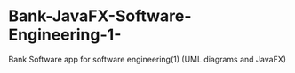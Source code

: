 # Bank-JavaFX-Software-Engineering-1-
Bank Software app for software engineering(1) (UML diagrams and JavaFX)
